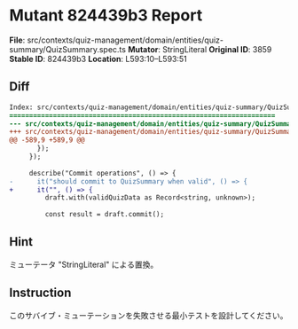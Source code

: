 # Mutant 824439b3 Report

**File**: src/contexts/quiz-management/domain/entities/quiz-summary/QuizSummary.spec.ts
**Mutator**: StringLiteral
**Original ID**: 3859
**Stable ID**: 824439b3
**Location**: L593:10–L593:51

## Diff

```diff
Index: src/contexts/quiz-management/domain/entities/quiz-summary/QuizSummary.spec.ts
===================================================================
--- src/contexts/quiz-management/domain/entities/quiz-summary/QuizSummary.spec.ts	original
+++ src/contexts/quiz-management/domain/entities/quiz-summary/QuizSummary.spec.ts	mutated #3859
@@ -589,9 +589,9 @@
       });
     });
 
     describe("Commit operations", () => {
-      it("should commit to QuizSummary when valid", () => {
+      it("", () => {
         draft.with(validQuizData as Record<string, unknown>);
 
         const result = draft.commit();
```

## Hint

ミューテータ "StringLiteral" による置換。

## Instruction

このサバイブ・ミューテーションを失敗させる最小テストを設計してください。
